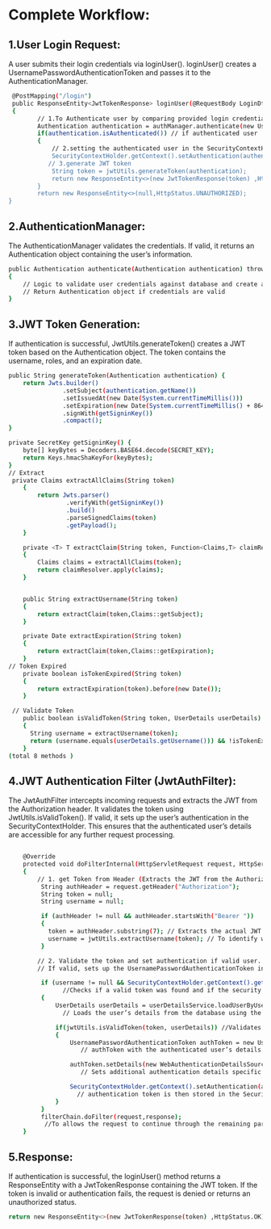 # Complete Workflow:
## 1.User Login Request:
A user submits their login credentials via loginUser().
loginUser() creates a UsernamePasswordAuthenticationToken and passes it to the AuthenticationManager.

```bash
 @PostMapping("/login")
 public ResponseEntity<JwtTokenResponse> loginUser(@RequestBody LoginDto loginDto)
 {
        // 1.To Authenticate user by comparing provided login credentials (email and plaintext password) with the details stored in the database.
        Authentication authentication = authManager.authenticate(new UsernamePasswordAuthenticationToken(loginDto.getEmail(),loginDto.getPassword()));
        if(authentication.isAuthenticated()) // if authenticated user
        {
            // 2.setting the authenticated user in the SecurityContextHolder, To specify who's the current user is.
            SecurityContextHolder.getContext().setAuthentication(authentication);
           // 3.generate JWT token
            String token = jwtUtils.generateToken(authentication);
            return new ResponseEntity<>(new JwtTokenResponse(token) ,HttpStatus.OK); // returns JwtTokenResponse with token, status
        }
        return new ResponseEntity<>(null,HttpStatus.UNAUTHORIZED);
}
```

## 2.AuthenticationManager:
The AuthenticationManager validates the credentials. If valid, it returns an Authentication object containing the user’s information.

```bash
public Authentication authenticate(Authentication authentication) throws AuthenticationException
{
    // Logic to validate user credentials against database and create an Authentication object
    // Return Authentication object if credentials are valid
}
```

## 3.JWT Token Generation:
If authentication is successful, JwtUtils.generateToken() creates a JWT token based on the Authentication object.
The token contains the username, roles, and an expiration date.

```bash
public String generateToken(Authentication authentication) {
    return Jwts.builder()
               .setSubject(authentication.getName())
               .setIssuedAt(new Date(System.currentTimeMillis()))
               .setExpiration(new Date(System.currentTimeMillis() + 86400000)) // 1 day expiration
               .signWith(getSigninKey())
               .compact();
}

private SecretKey getSigninKey() {
    byte[] keyBytes = Decoders.BASE64.decode(SECRET_KEY);
    return Keys.hmacShaKeyFor(keyBytes);
}
// Extract
 private Claims extractAllClaims(String token)
    {
        return Jwts.parser()
                .verifyWith(getSigninKey())
                .build()
                .parseSignedClaims(token)
                .getPayload();
    }

    private <T> T extractClaim(String token, Function<Claims,T> claimResolver)
    {
        Claims claims = extractAllClaims(token);
        return claimResolver.apply(claims);
    }


    public String extractUsername(String token)
    {
        return extractClaim(token,Claims::getSubject);
    }

    private Date extractExpiration(String token)
    {
        return extractClaim(token,Claims::getExpiration);
    }
// Token Expired
    private boolean isTokenExpired(String token)
    {
        return extractExpiration(token).before(new Date());
    }

 // Validate Token
    public boolean isValidToken(String token, UserDetails userDetails)
    {
      String username = extractUsername(token);
      return (username.equals(userDetails.getUsername())) && !isTokenExpired(token);
    }
(total 8 methods )
```

## 4.JWT Authentication Filter (JwtAuthFilter):
The JwtAuthFilter intercepts incoming requests and extracts the JWT from the Authorization header.
It validates the token using JwtUtils.isValidToken(). If valid, it sets up the user’s authentication in the SecurityContextHolder.
This ensures that the authenticated user’s details are accessible for any further request processing.

```bash

    @Override
    protected void doFilterInternal(HttpServletRequest request, HttpServletResponse response, FilterChain filterChain) throws ServletException, IOException
    {
        // 1. get Token from Header (Extracts the JWT from the Authorization header of incoming requests.)
         String authHeader = request.getHeader("Authorization");
         String token = null;
         String username = null;

         if (authHeader != null && authHeader.startsWith("Bearer "))
         {
           token = authHeader.substring(7); // Extracts the actual JWT from index 7 (By excluding "Bearer_")
           username = jwtUtils.extractUsername(token); // To identify which user the token is associated with.
         }

        // 2. Validate the token and set authentication if valid user.
        // If valid, sets up the UsernamePasswordAuthenticationToken in the security context with the authenticated user details.

         if (username != null && SecurityContextHolder.getContext().getAuthentication() == null)
               //Checks if a valid token was found and if the security context does not already have an authenticated user.
         {
             UserDetails userDetails = userDetailsService.loadUserByUsername(username);
               // Loads the user’s details from the database using the UserDetailsService implementation.

             if(jwtUtils.isValidToken(token, userDetails)) //Validates the token using the JwtUtils
             {
                 UsernamePasswordAuthenticationToken authToken = new UsernamePasswordAuthenticationToken(userDetails,null, userDetails.getAuthorities());
                    // authToken with the authenticated user’s details includes the principles,credentials,user’s authorities (roles) which are necessary for authorization checks.

                 authToken.setDetails(new WebAuthenticationDetailsSource().buildDetails(request));
                    // Sets additional authentication details specific to the current request, such as the IP address and session ID.

                 SecurityContextHolder.getContext().setAuthentication(authToken);
                   // authentication token is then stored in the SecurityContextHolder, making the authenticated user’s details available to any subsequent filters or services that require user information.
             }
         }
         filterChain.doFilter(request,response);
          //To allows the request to continue through the remaining parts filter chain.
    }
```

## 5.Response:
If authentication is successful, the loginUser() method returns a ResponseEntity with a JwtTokenResponse containing the JWT token.
If the token is invalid or authentication fails, the request is denied or returns an unauthorized status.

```bash
return new ResponseEntity<>(new JwtTokenResponse(token) ,HttpStatus.OK); // returns JwtTokenResponse with token, status
```
